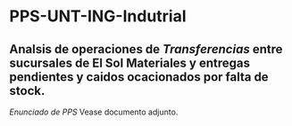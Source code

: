 # PPS-UNT-ING-Indutrial

## Analsis de operaciones de _Transferencias_ entre sucursales de El Sol Materiales y entregas pendientes y caidos ocacionados por falta de stock. 

_Enunciado de PPS_ Vease documento adjunto. 



